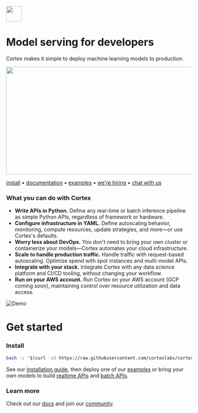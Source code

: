 <!-- Delete on release branches -->
<img src='https://s3-us-west-2.amazonaws.com/cortex-public/logo.png' height='42'>

<br>

# Model serving for developers

Cortex makes it simple to deploy machine learning models to production.

<img src="https://uploads-ssl.webflow.com/5f6030ed637ab64288922cff/5f6ba3b8a56985d25e9dfe8b_deploy-cli-p-1080.png" width="537" height="292">

<br>

<!-- Delete on release branches -->
<!-- CORTEX_VERSION_README_MINOR -->

[install](https://docs.cortex.dev/install) • [documentation](https://docs.cortex.dev) • [examples](https://github.com/cortexlabs/cortex/tree/0.20/examples) • [we're hiring](https://angel.co/cortex-labs-inc/jobs) • [chat with us](https://gitter.im/cortexlabs/cortex)


### What you can do with Cortex

* **Write APIs in Python.** Define any real-time or batch inference pipeline as simple Python APIs, regardless of framework or hardware.
* **Configure infrastructure in YAML.** Define autoscaling behavior, monitoring, compute resources, update strategies, and more—or use Cortex's defaults.
* **Worry less about DevOps.** You don't need to bring your own cluster or containerize your models—Cortex automates your cloud infrastructure.
* **Scale to handle production traffic.** Handle traffic with request-based autoscaling. Optimize spend with spot instances and multi-model APIs.
* **Integrate with your stack.** Integrate Cortex with any data science platform and CI/CD tooling, without changing your workflow.
* **Run on your AWS account.** Run Cortex on your AWS account (GCP coming soon), maintaining control over resource utilization and data access.

![Demo](https://cortex-gifs.s3-us-west-2.amazonaws.com/final_optimized.gif)

# Get started

### Install

<!-- CORTEX_VERSION_README_MINOR -->
```bash
bash -c "$(curl -sS https://raw.githubusercontent.com/cortexlabs/cortex/0.20/get-cli.sh)"
```

<!-- CORTEX_VERSION_README_MINOR -->
See our [installation guide](https://docs.cortex.dev/install), then deploy one of our [examples](https://github.com/cortexlabs/cortex/tree/0.20/examples) or bring your own models to build [realtime APIs](https://docs.cortex.dev/deployments/realtime-api) and [batch APIs](https://docs.cortex.dev/deployments/batch-api).

### Learn more

Check out our [docs](https://docs.cortex.dev) and join our [community](https://gitter.im/cortexlabs/cortex).
